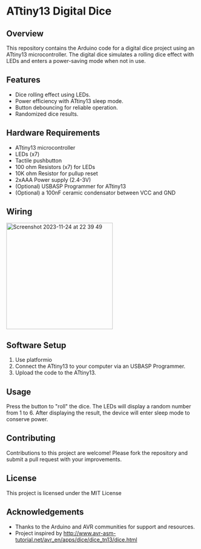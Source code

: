 # ATtiny13 Digital Dice

## Overview
This repository contains the Arduino code for a digital dice project using an ATtiny13 microcontroller. The digital dice simulates a rolling dice effect with LEDs and enters a power-saving mode when not in use.

## Features
- Dice rolling effect using LEDs.
- Power efficiency with ATtiny13 sleep mode.
- Button debouncing for reliable operation.
- Randomized dice results.

## Hardware Requirements
- ATtiny13 microcontroller
- LEDs (x7)
- Tactile pushbutton
- 100 ohm Resistors (x7) for LEDs
- 10K ohm Resistor for pullup reset
- 2xAAA Power supply (2.4-3V)
- (Optional) USBASP Programmer for ATtiny13
- (Optional) a 100nF ceramic condensator between VCC and GND

## Wiring

<img width="281" alt="Screenshot 2023-11-24 at 22 39 49" src="https://github.com/VorosEgyes/digital-dice/assets/69361851/ae5dc22b-e800-4465-bd64-4f9b8bfa3590">

## Software Setup
1. Use platformio
2. Connect the ATtiny13 to your computer via an USBASP Programmer.
3. Upload the code to the ATtiny13.

## Usage
Press the button to "roll" the dice. The LEDs will display a random number from 1 to 6. After displaying the result, the device will enter sleep mode to conserve power.

## Contributing
Contributions to this project are welcome! Please fork the repository and submit a pull request with your improvements.

## License
This project is licensed under the MIT License

## Acknowledgements
- Thanks to the Arduino and AVR communities for support and resources.
- Project inspired by http://www.avr-asm-tutorial.net/avr_en/apps/dice/dice_tn13/dice.html

